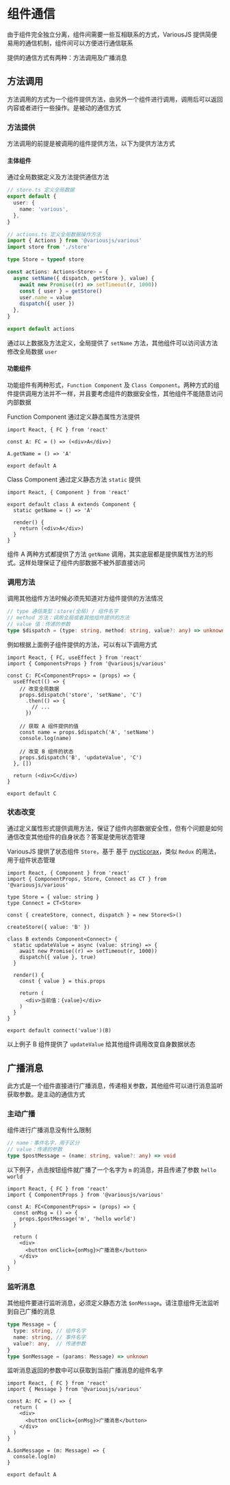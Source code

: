 # 组件通信

由于组件完全独立分离，组件间需要一些互相联系的方式，VariousJS 提供简便易用的通信机制，组件间可以方便进行通信联系

提供的通信方式有两种：方法调用及广播消息

<!-- toc -->

## 方法调用

方法调用的方式为一个组件提供方法，由另外一个组件进行调用，调用后可以返回内容或者进行一些操作。是被动的通信方式

### 方法提供

方法调用的前提是被调用的组件提供方法，以下为提供方法方式

#### 主体组件

通过全局数据定义及方法提供通信方法

```ts
// store.ts 定义全局数据
export default {
  user: {
    name: 'various',
  },
}

// actions.ts 定义全局数据操作方法
import { Actions } from '@variousjs/various'
import store from './store'

type Store = typeof store

const actions: Actions<Store> = {
  async setName({ dispatch, getStore }, value) {
    await new Promise((r) => setTimeout(r, 1000))
    const { user } = getStore()
    user.name = value
    dispatch({ user })
  },
}

export default actions
```

通过以上数据及方法定义，全局提供了 `setName` 方法，其他组件可以访问该方法修改全局数据 `user`

#### 功能组件

功能组件有两种形式，`Function Component` 及 `Class Component`。两种方式的组件提供调用方法并不一样，并且要考虑组件的数据安全性，其他组件不能随意访问内部数据

Function Component 通过定义静态属性方法提供

```tsx
import React, { FC } from 'react'

const A: FC = () => (<div>A</div>)

A.getName = () => 'A'

export default A
```

Class Component 通过定义静态方法 `static` 提供

```tsx
import React, { Component } from 'react'

export default class A extends Component {
  static getName = () => 'A'

  render() {
    return (<div>A</div>)
  }
}
```

组件 A 两种方式都提供了方法 `getName` 调用，其实底层都是提供属性方法的形式。这样处理保证了组件内部数据不被外部直接访问

### 调用方法

调用其他组件方法时候必须先知道对方组件提供的方法情况

```ts
// type 通信类型：store(全局) / 组件名字
// method 方法：调用全局或者其他组件提供的方法
// value 值：传递的参数
type $dispatch = (type: string, method: string, value?: any) => unknown
```

例如根据上面例子组件提供的方法，可以有以下调用方式

```tsx
import React, { FC, useEffect } from 'react'
import { ComponentsProps } from '@variousjs/various'

const C: FC<ComponentProps> = (props) => {
  useEffect(() => {
    // 改变全局数据
    props.$dispatch('store', 'setName', 'C')
      .then(() => {
        // ...
      })

    // 获取 A 组件提供的值
    const name = props.$dispatch('A', 'setName')
    console.log(name)

    // 改变 B 组件的状态
    props.$dispatch('B', 'updateValue', 'C')
  }, [])

  return (<div>C</div>)
}

export default C
```

### 状态改变

通过定义属性形式提供调用方法，保证了组件内部数据安全性，但有个问题是如何通信改变其他组件的自身状态？答案是使用状态管理

VariousJS 提供了状态组件 `Store`，基于 基于 [nycticorax](https://github.com/fratercula/nycticorax)，类似 `Redux` 的用法，用于组件状态管理

```tsx
import React, { Component } from 'react'
import { ComponentProps, Store, Connect as CT } from '@variousjs/various'

type Store = { value: string }
type Connect = CT<Store>

const { createStore, connect, dispatch } = new Store<S>()

createStore({ value: 'B' })

class B extends Component<Connect> {
  static updateValue = async (value: string) => {
    await new Promise((r) => setTimeout(r, 1000))
    dispatch({ value }, true)
  }

  render() {
    const { value } = this.props

    return (
      <div>当前值：{value}</div>
    )
  }
}

export default connect('value')(B)
```

以上例子 B 组件提供了 `updateValue` 给其他组件调用改变自身数据状态

## 广播消息

此方式是一个组件直接进行广播消息，传递相关参数，其他组件可以进行消息监听获取参数。是主动的通信方式

### 主动广播

组件进行广播消息没有什么限制

```ts
// name：事件名字，用于区分
// value：传递的参数
type $postMessage = (name: string, value?: any) => void
```

以下例子，点击按钮组件就广播了一个名字为 `m` 的消息，并且传递了参数 `hello world`

```tsx
import React, { FC } from 'react'
import { ComponentProps } from '@variousjs/various'

const A: FC<ComponentProps> = (props) => {
  const onMsg = () => {
    props.$postMessage('m', 'hello world')
  }

  return (
    <div>
      <button onClick={onMsg}>广播消息</button>
    </div>
  )
}
```

### 监听消息

其他组件要进行监听消息，必须定义静态方法 `$onMessage`。请注意组件无法监听到自己广播的消息

```ts
type Message = {
  type: string, // 组件名字
  name: string, // 事件名字
  value?: any,  // 传递参数
}
type $onMessage = (params: Message) => unknown
```

监听消息返回的参数中可以获取到当前广播消息的组件名字

```tsx
import React, { FC } from 'react'
import { Message } from '@variousjs/various'

const A: FC = () => {
  return (
    <div>
      <button onClick={onMsg}>广播消息</button>
    </div>
  )
}

A.$onMessage = (m: Message) => {
  console.log(m)
}

export default A
```
